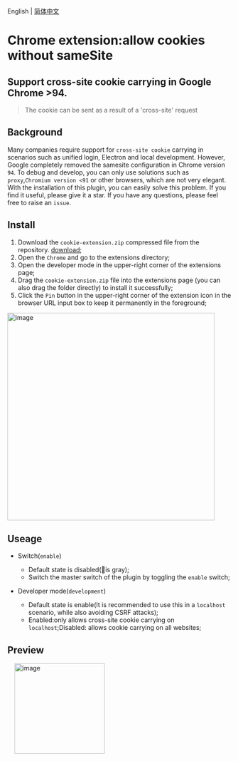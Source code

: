 English | [简体中文](README.zh.md)
# Chrome extension:allow cookies without sameSite
## Support cross-site cookie carrying in Google Chrome >94.
> The cookie can be sent as a result of a 'cross-site' request

## Background
Many companies require support for ``cross-site cookie`` carrying in scenarios such as unified login, Electron and local development. However, Google completely removed the samesite configuration in Chrome version ``94``. To debug and develop, you can only use solutions such as ``proxy``,``Chromium version <91`` or other browsers, which are not very elegant. With the installation of this plugin, you can easily solve this problem. If you find it useful, please give it a star. If you have any questions, please feel free to raise an ``issue``.

## Install
1. Download the ``cookie-extension.zip`` compressed file from the repository. <a href="https://github.com/newJcole/chrome-cross-domain-cookie/raw/main/cookie-extension.zip">download</a>;
2. Open the ``Chrome`` and go to the extensions directory;
3. Open the developer mode in the upper-right corner of the extensions page;
4. Drag the ``cookie-extension.zip`` file into the extensions page (you can also drag the folder directly) to install it successfully;
5. Click the ``Pin`` button in the upper-right corner of the extension icon in the browser URL input box to keep it permanently in the foreground;


<img width="466" alt="image" src="https://user-images.githubusercontent.com/111993029/193187984-9d9a3b73-8513-410d-9c84-811944e647d5.png">

## Useage
- Switch(``enable``)
  - Default state is disabled(🍪is gray);
  - Switch the master switch of the plugin by toggling the ``enable`` switch;
  
- Developer mode(``development``)
  - Default state is enable(It is recommended to use this in a ``localhost`` scenario, while also avoiding CSRF attacks);
  - Enabled:only allows cross-site cookie carrying on ``localhost``;Disabled: allows cookie carrying on all websites;
  
## Preview
  
&nbsp;&nbsp;&nbsp;&nbsp;<img width="203" alt="image" src="https://user-images.githubusercontent.com/111993029/193189127-5f79aa75-d95f-4a73-abfe-f8e766a3dfed.png">
